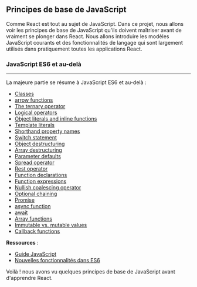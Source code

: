 ## Principes de base de JavaScript

Comme React est tout au sujet de JavaScript. Dans ce projet, nous allons voir les principes de base de JavaScript qu'ils doivent maîtriser avant de vraiment se plonger dans React. Nous allons introduire les modèles JavaScript courants et des fonctionnalités de langage qui sont largement utilisés dans pratiquement toutes les applications React.

### JavaScript ES6 et au-delà
---
La majeure partie se résume à JavaScript ES6 et au-delà :
- [Classes](https://developer.mozilla.org/en-US/docs/Web/JavaScript/Reference/Statements/class)
- [arrow functions](https://developer.mozilla.org/en-US/docs/Web/JavaScript/Reference/Functions/Arrow_functions)
- [The ternary operator](https://developer.mozilla.org/en-US/docs/Web/JavaScript/Reference/Operators/Conditional_Operator)
- [Logical operators](https://developer.mozilla.org/en-US/docs/Web/JavaScript/Reference/Operators)
- [Object literals and inline functions](https://developer.mozilla.org/en-US/docs/Web/JavaScript/Reference/Operators/Object_initializer)
- [Template literals](https://developer.mozilla.org/en-US/docs/Web/JavaScript/Reference/Template_literals)
- [Shorthand property names](https://developer.mozilla.org/en-US/docs/Web/JavaScript/Reference/Operators/Object_initializer)
- [Switch statement](https://blog.logrocket.com/javascript-concepts-before-learning-react/)
- [Object destructuring](https://developer.mozilla.org/en-US/docs/Web/JavaScript/Reference/Operators/Destructuring_assignment)
- [Array destructuring](https://developer.mozilla.org/en-US/docs/Web/JavaScript/Reference/Operators/Destructuring_assignment)
- [Parameter defaults](https://developer.mozilla.org/en-US/docs/Web/JavaScript/Reference/Functions/Default_parameters)
- [Spread operator](https://developer.mozilla.org/en-US/docs/Web/JavaScript/Reference/Operators/Spread_syntax)
- [Rest operator](https://developer.mozilla.org/en-US/docs/Web/JavaScript/Reference/Functions/rest_parameters)
- [Function declarations](https://developer.mozilla.org/en-US/docs/Web/JavaScript/Reference/Statements/function)
- [Function expressions](https://developer.mozilla.org/en-US/docs/Web/JavaScript/Reference/Operators/function)
- [Nullish coalescing operator](https://developer.mozilla.org/en-US/docs/Web/JavaScript/Reference/Operators/Nullish_coalescing_operator)
- [Optional chaining](https://developer.mozilla.org/en-US/docs/Web/JavaScript/Reference/Operators/Optional_chaining)
- [Promise](https://developer.mozilla.org/en-US/docs/Web/JavaScript/Reference/Global_Objects/Promise)
- [async function](https://developer.mozilla.org/en-US/docs/Web/JavaScript/Reference/Statements/async_function)
- [await](https://developer.mozilla.org/en-US/docs/Web/JavaScript/Reference/Operators/await)
- [Array functions](https://developer.mozilla.org/en-US/docs/Web/JavaScript/Reference/Global_Objects/Array)
- [Immutable vs. mutable values](https://blog.logrocket.com/javascript-concepts-before-learning-react/)
- [Callback functions](https://blog.logrocket.com/javascript-concepts-before-learning-react/)

**Ressources** :
- [Guide JavaScript](https://developer.mozilla.org/fr/docs/Web/JavaScript/Guide)
- [Nouvelles fonctionnalités dans ES6](https://www.w3schools.com/js/js_es6.asp)

Voilà ! nous avons vu quelques principes de base de JavaScript avant d'apprendre React.
